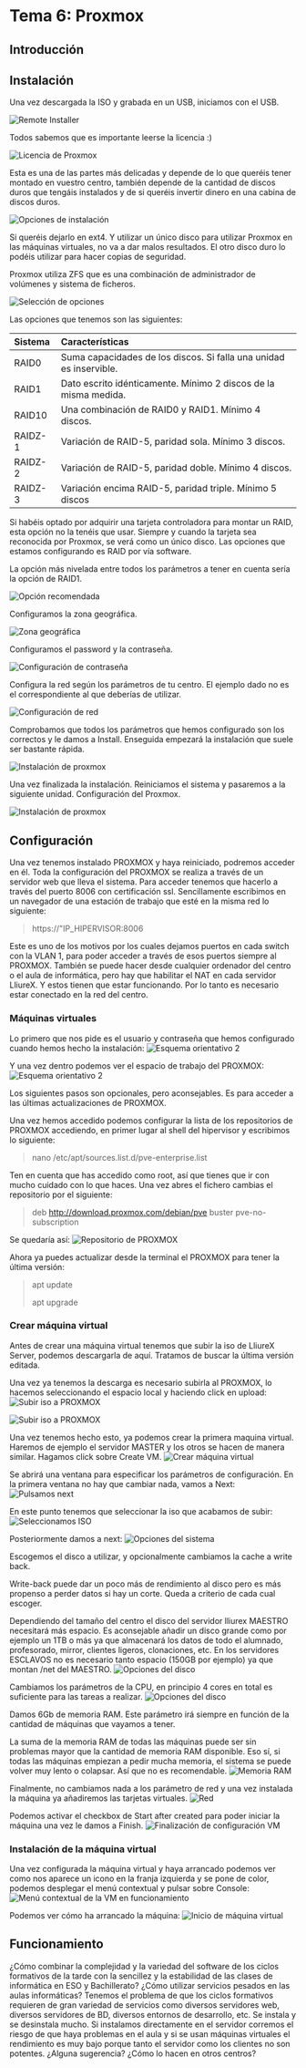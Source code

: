 # Tema 6: Proxmox
## Introducción


## Instalación
Una vez descargada la ISO y grabada en un USB, iniciamos con el USB.

![Remote Installer](img/tema6/1.jpg "Licencia de Proxmox")

Todos sabemos que es importante leerse la licencia :)

![Licencia de Proxmox](img/tema6/2.jpg "Licencia de Proxmox")


Esta es una de las partes más delicadas y depende de lo que queréis tener montado en vuestro centro, también depende de la cantidad de discos duros que tengáis instalados y de si queréis invertir dinero en una cabina de discos duros.

![Opciones de instalación](img/tema6/3.jpg "Opciones de instalación")

Si queréis dejarlo en ext4. Y utilizar un único disco para utilizar Proxmox en las máquinas virtuales, no va a dar malos resultados. El otro disco duro lo podéis utilizar para hacer copias de seguridad.

Proxmox utiliza ZFS que es una combinación de administrador de volúmenes y sistema de ficheros.

![Selección de opciones](img/tema6/4.jpg "Selección de opciones")


Las opciones que tenemos son las siguientes:

| Sistema         | Características |
|:--------------|:-----|
|RAID0 	|Suma capacidades de los discos. Si falla una unidad es inservible.|
|RAID1 	|Dato escrito idénticamente. Mínimo 2 discos de la misma medida.|
|RAID10 |	Una combinación de RAID0 y RAID1. Mínimo 4 discos.|
|RAIDZ-1 |	Variación de RAID-5, paridad sola. Mínimo 3 discos.|
|RAIDZ-2 |	Variación de RAID-5, paridad doble. Mínimo 4 discos.|
|RAIDZ-3 |	Variación encima RAID-5, paridad triple. Mínimo 5 discos|

Si habéis optado por adquirir una tarjeta controladora para montar un RAID, esta opción no la tenéis que usar. Siempre y cuando la tarjeta sea reconocida por Proxmox, se verá como un único disco. Las opciones que estamos configurando es RAID por vía software.

La opción más nivelada entre todos los parámetros a tener en cuenta sería la opción de RAID1.

![Opción recomendada](img/tema6/5.jpg "Opción recomendada")


Configuramos la zona geográfica.

![Zona geográfica](img/tema6/6.jpg "Zona geográfica")


Configuramos el password y la contraseña.

![Configuración de contraseña](img/tema6/7.jpg "Configuración de contraseña")


Configura la red según los parámetros de tu centro. El ejemplo dado no es el correspondiente al que deberías de utilizar.

![Configuración de red](img/tema6/8.jpg "Configuración de red")

Comprobamos que todos los parámetros que hemos configurado son los correctos y le damos a Install. Enseguida empezará la instalación que suele ser bastante rápida.

![Instalación de proxmox](img/tema6/9.jpg "Instalación de proxmox")


Una vez finalizada la instalación. Reiniciamos el sistema y pasaremos a la siguiente unidad. Configuración del Proxmox.

![Instalación de proxmox](img/tema6/10.jpg "Instalación de proxmox")

## Configuración
Una vez tenemos instalado PROXMOX y haya reiniciado, podremos acceder en él. Toda la configuración del PROXMOX se realiza a través de un servidor web que lleva el sistema. Para acceder tenemos que hacerlo a través del puerto 8006 con certificación ssl. Sencillamente escribimos en un navegador de una estación de trabajo que esté en la misma red lo siguiente:

> https://"IP_HIPERVISOR:8006

Este es uno de los motivos por los cuales dejamos puertos en cada switch con la VLAN 1, para poder acceder a través de esos puertos siempre al PROXMOX. También se puede hacer desde cualquier ordenador del centro o el aula de informática, pero hay que habilitar el NAT en cada servidor LliureX. Y estos tienen que estar funcionando. Por lo tanto es necesario estar conectado en la red del centro.

### Máquinas virtuales

Lo primero que nos pide es el usuario y contraseña que hemos configurado cuando hemos hecho la instalación:
![Esquema orientativo 2](img/tema6/prox1.png "Esquema orientativo 2")


Y una vez dentro podemos ver el espacio de trabajo del PROXMOX:
![Esquema orientativo 2](img/tema6/prox2.png "Esquema orientativo 2")


Los siguientes pasos son opcionales, pero aconsejables. Es para acceder a las últimas actualizaciones de PROXMOX.

Una vez hemos accedido podemos configurar la lista de los repositorios de PROXMOX accediendo, en primer lugar al shell del hipervisor y escribimos lo siguiente:

> nano /etc/apt/sources.list.d/pve-enterprise.list

Ten en cuenta que has accedido como root, así que tienes que ir con mucho cuidado con lo que haces. Una vez abres el fichero cambias el repositorio por el siguiente:

> deb http://download.proxmox.com/debian/pve buster pve-no-subscription

Se quedaría así:
![Repositorio de PROXMOX](img/tema6/prox3.png "Repositorio de PROXMOX")


Ahora ya puedes actualizar desde la terminal el PROXMOX para tener la última versión:

> apt update
> 
> apt upgrade

### Crear máquina virtual

Antes de crear una máquina virtual tenemos que subir la iso de LliureX Server, podemos descargarla de aquí. Tratamos de buscar la última versión editada.

Una vez ya tenemos la descarga es necesario subirla al PROXMOX, lo hacemos seleccionando el espacio local y haciendo click en upload:
![Subir iso a PROXMOX](img/tema6/prox5.png "Subir iso a PROXMOX")

![Subir iso a PROXMOX](img/tema6/prox6.png "Subir iso a PROXMOX")


Una vez tenemos hecho esto, ya podemos crear la primera maquina virtual. Haremos de ejemplo el servidor MASTER y los otros se hacen de manera similar. Hagamos click sobre Create VM.
![Crear máquina virtual](img/tema6/prox7.png "Crear máquina virtual")


Se abrirá una ventana para especificar los parámetros de configuración. En la primera ventana no hay que cambiar nada, vamos a Next:
![Pulsamos next](img/tema6/prox8.png "Pulsamos next")


En este punto tenemos que seleccionar la iso que acabamos de subir:
![Seleccionamos ISO](img/tema6/prox9.png "Seleccionamos ISO")


Posteriormente damos a next:
![Opciones del sistema](img/tema6/prox10.png "Opciones del sistema")


Escogemos el disco a utilizar, y opcionalmente cambiamos la cache a write back.

Write-back puede dar un poco más de rendimiento al disco pero es más propenso a perder datos si hay un corte. Queda a criterio de cada cual escoger.

Dependiendo del tamaño del centro el disco del servidor lliurex MAESTRO necesitará más espacio. Es aconsejable añadir un disco grande como por ejemplo un 1TB o más ya que almacenará los datos de todo el alumnado, profesorado, mirror, clientes ligeros, clonaciones, etc. En los servidores ESCLAVOS no es necesario tanto espacio (150GB por ejemplo) ya que montan /net del MAESTRO.
![Opciones del disco](img/tema6/prox11.png "Opciones del disco")


Cambiamos los parámetros de la CPU, en principio 4 cores en total es suficiente para las tareas a realizar.
![Opciones del disco](img/tema6/prox12.png "Opciones del disco")


Damos 6Gb de memoria RAM. Este parámetro irá siempre en función de la cantidad de máquinas que vayamos a tener.

La suma de la memoria RAM de todas las máquinas puede ser sin problemas mayor que la cantidad de memoria RAM disponible. Eso sí, si todas las máquinas empiezan a pedir mucha memoria, el sistema se puede volver muy lento o colapsar. Así que no es recomendable.
![Memoria RAM](img/tema6/prox13.png "Memoria RAM")


Finalmente, no cambiamos nada a los parámetro de red y una vez instalada la máquina ya añadiremos las tarjetas virtuales.
![Red](img/tema6/prox14.png "Red")


Podemos activar el checkbox de Start after created para poder iniciar la máquina una vez le damos a Finish.
![Finalización de configuración VM](img/tema6/prox15.png "Finalización de configuración VM")


### Instalación de la máquina virtual

Una vez configurada la máquina virtual y haya arrancado podemos ver como nos aparece un icono en la franja izquierda y se pone de color, podemos desplegar el menú contextual y pulsar sobre Console:
![Menú contextual de la VM en funcionamiento](img/tema6/prox16.png "Menú contextual de la VM en funcionamiento")


Podemos ver cómo ha arrancado la máquina:
![Inicio de máquina virtual](img/tema6/prox17.png "Inicio de máquina virtual")



## Funcionamiento
¿Cómo combinar la complejidad y la variedad del software de los ciclos formativos de la tarde con la sencillez y la estabilidad de las clases de informática en ESO y Bachillerato? ¿Cómo utilizar servicios pesados en las aulas informáticas? Tenemos el problema de que los ciclos formativos requieren de gran variedad de servicios como diversos servidores web, diversos servidores de BD, diversos entornos de desarrollo, etc. Se instala y se desinstala mucho. Si instalamos directamente en el servidor corremos el riesgo de que haya problemas en el aula y si se usan máquinas virtuales el rendimiento es muy bajo porque tanto el servidor como los clientes no son potentes. ¿Alguna sugerencia? ¿Cómo lo hacen en otros centros?